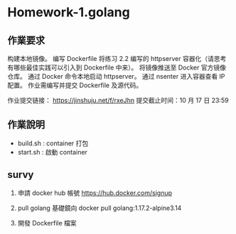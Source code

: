 # Homework-1.golang

## 作業要求
构建本地镜像。
编写 Dockerfile 将练习 2.2 编写的 httpserver 容器化（请思考有哪些最佳实践可以引入到 Dockerfile 中来）。
将镜像推送至 Docker 官方镜像仓库。
通过 Docker 命令本地启动 httpserver。
通过 nsenter 进入容器查看 IP 配置。
作业需编写并提交 Dockerfile 及源代码。

作业提交链接： https://jinshuju.net/f/rxeJhn
提交截止时间：10 月 17 日 23:59

## 作業說明
- build.sh : container 打包
- start.sh : 啟動 container  

## survy
1. 申請 docker hub 帳號
https://hub.docker.com/signup

2. pull golang 基礎鏡向
docker pull golang:1.17.2-alpine3.14

3. 開發 Dockerfile 檔案


